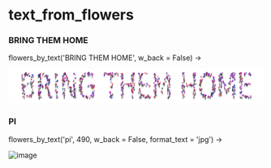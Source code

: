 # text_from_flowers

### BRING THEM HOME
flowers_by_text('BRING THEM HOME', w_back = False) -> 

![output](https://github.com/NogaMudrik/text_from_flowers/blob/main/flowers_1030BRING%20THEM%20HOMEFalse.png?raw=true)


### PI
flowers_by_text('pi', 490, w_back = False, format_text = 'jpg') -> 

![image](https://github.com/NogaMudrik/text_from_flowers/assets/90283200/931d00c6-9e92-4fc8-914e-ac9accbf1b8e)
